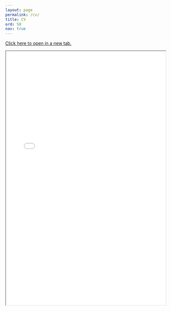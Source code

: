 ```yaml
---
layout: page
permalink: /cv/
title: CV
ord: 50
nav: true
---
```


<p><a href="/assets/pdf/esl_cv_20220518.pdf" target="_new">Click here to open in a new tab.</a></p>

<iframe style="width:100%;height:800px" src="/assets/pdf/esl_cv_20220518.pdf"></iframe>
